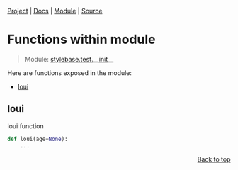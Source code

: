 [Project](github.com/pyrustic/stylebase#readme) | [Docs](https://github.com/pyrustic/stylebase/blob/master/docs/README.md) | [Module](https://github.com/pyrustic/stylebase/blob/master/docs/modules/stylebase/test/__init__/README.md) | [Source](https://github.com/pyrustic/stylebase/blob/master/stylebase/test/__init__.py)

# Functions within module
> Module: [stylebase.test.\_\_init\_\_](https://github.com/pyrustic/stylebase/blob/master/docs/modules/stylebase/test/__init__/README.md)

Here are functions exposed in the module:
- [loui](#loui)

## loui
loui function

```python
def loui(age=None):
    ...
```

<p align="right"><a href="##functions-within-module">Back to top</a></p>
